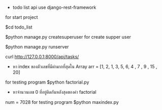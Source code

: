- todo list api use django-rest-framework

for start project

$cd todo_list 

$python manage.py createsuperuser
for create supper user 

$python manage.py runserver

curl http://127.0.0.1:8000/api/tasks/

- หา index ของตัวเลขที่มีค่ามากที่สุดใน Array
arr = [1, 2, 1, 3, 5, 6, 4 , 7 , 9 , 15 , 20]

for testing program
$python factorial.py

- หาจำนวนเลข 0 ที่อยู่ติดกันหลังสุดของค่า factorial

num = 7028
for testing program
$python maxindex.py
 
